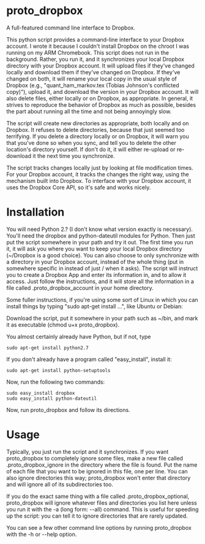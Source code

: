 proto_dropbox
=============

A full-featured command line interface to Dropbox.

This python script provides a command-line interface to your Dropbox
account. I wrote it because I couldn't install Dropbox on the chroot I was running
on my ARM Chromebook. This script does not run in the background. Rather,
you run it, and it synchronizes your local Dropbox directory with your
Dropbox account. It will upload files if they've changed locally and download
them if they've changed on Dropbox. If they've changed on both, it will
rename your local copy in the usual style of Dropbox (e.g.,
"quant_ham_markov.tex (Tobias Johnson's conflicted copy)"), upload it,
and download the version in your Dropbox account. It will also delete
files, either locally or on Dropbox, as appropriate. In general, it
strives to reproduce the behavior of Dropbox as much as possible,
besides the part about running all the time and not being annoyingly slow.

The script will create new directories as appropriate, both locally and
on Dropbox. It refuses to delete directories, because that just seemed
too terrifying. If you delete a directory locally or on Dropbox, it will
warn you that you've done so when you sync, and tell you to delete the
other location's directory yourself. If don't do it, it will either
re-upload or re-download it the next time you synchronize.

The script tracks changes locally just by looking at file modification
times. For your Dropbox account, it tracks the changes the right way,
using the mechanism built into Dropbox. To interface with your Dropbox
account, it uses the Dropbox Core API, so it's safe and works nicely.

Installation
============

You will need Python 2.? (I don't know what version exactly is 
necessary). You'll need the dropbox and python-dateutil modules
for Python. Then just put the script somewhere in your path and
try it out. The first time you run it, it will ask you where you
want to keep your local Dropbox directory (~/Dropbox is a good
choice). You can also choose to only synchronize with a directory
in your Dropbox account, instead of the whole thing (put in
somewhere specific in instead of just / when it asks). The script
will instruct you to create a Dropbox App and enter its information
in, and to allow it access. Just follow the instructions, and it will
store all the information in a file called .proto_dropbox_account in
your home directory.

Some fuller instructions, if you're using some sort of Linux in which
you can install things by typing "sudo apt-get install ...", like Ubuntu
or Debian:

Download the script, put it somewhere in your path such as ~/bin,
and mark it as executable (chmod u+x proto_dropbox).

You almost certainly already have Python, but if not, type

    sudo apt-get install python2.7

If you don't already have a program called "easy_install",
install it:

    sudo apt-get install python-setuptools

Now, run the following two commands:

    sudo easy_install dropbox
    sudo easy_install python-dateutil

Now, run proto_dropbox and follow its directions.

Usage
=====

Typically, you just run the script and it synchronizes. If you want proto_dropbox
to completely ignore some files, make a new file called .proto_dropbox_ignore in the
directory where the file is found. Put the name of each file that you want to
be ignored in this file, one per line. You can also ignore directories this way;
proto_dropbox won't enter that directory and will ignore all of its subdirectories
too.

If you do the exact same thing with a file called .proto_dropbox_optional, proto_dropbox
will ignore whatever files and directories you list here unless you run it with the -a (long
form: --all) command. This is useful for speeding up the script: you can tell it to ignore
directories that are rarely updated.

You can see a few other command line options by running proto_dropbox with the -h or --help 
option.
